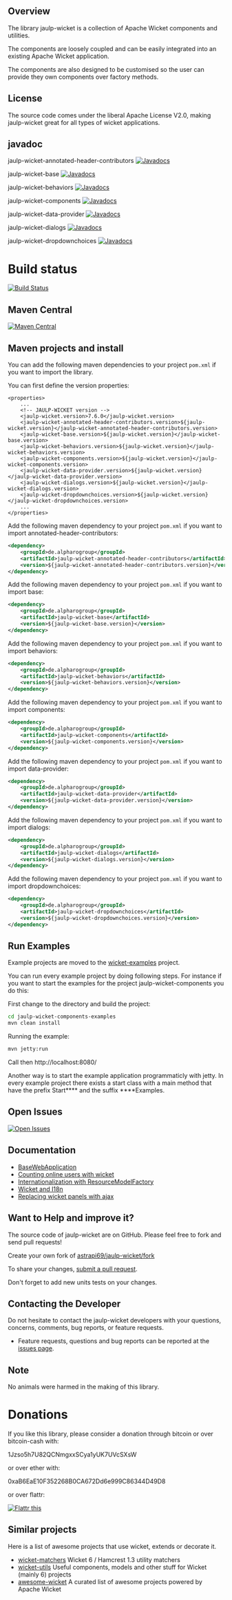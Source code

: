 ## Overview

The library jaulp-wicket is a collection of Apache Wicket components and utilities. 

The components are loosely coupled and can be easily integrated into an existing Apache Wicket application.

The components are also designed to be customised so the user can provide they own components over factory methods.

## License

The source code comes under the liberal Apache License V2.0, making jaulp-wicket great for all types of wicket applications.

## javadoc

jaulp-wicket-annotated-header-contributors [![Javadocs](http://www.javadoc.io/badge/de.alpharogroup/jaulp-wicket-annotated-header-contributors.svg)](http://www.javadoc.io/doc/de.alpharogroup/jaulp-wicket-annotated-header-contributors)

jaulp-wicket-base [![Javadocs](http://www.javadoc.io/badge/de.alpharogroup/jaulp-wicket-base.svg)](http://www.javadoc.io/doc/de.alpharogroup/jaulp-wicket-base)

jaulp-wicket-behaviors [![Javadocs](http://www.javadoc.io/badge/de.alpharogroup/jaulp-wicket-behaviors.svg)](http://www.javadoc.io/doc/de.alpharogroup/jaulp-wicket-behaviors)

jaulp-wicket-components [![Javadocs](http://www.javadoc.io/badge/de.alpharogroup/jaulp-wicket-components.svg)](http://www.javadoc.io/doc/de.alpharogroup/jaulp-wicket-components)

jaulp-wicket-data-provider [![Javadocs](http://www.javadoc.io/badge/de.alpharogroup/jaulp-wicket-data-provider.svg)](http://www.javadoc.io/doc/de.alpharogroup/jaulp-wicket-data-provider)

jaulp-wicket-dialogs [![Javadocs](http://www.javadoc.io/badge/de.alpharogroup/jaulp-wicket-dialogs.svg)](http://www.javadoc.io/doc/de.alpharogroup/jaulp-wicket-dialogs)

jaulp-wicket-dropdownchoices [![Javadocs](http://www.javadoc.io/badge/de.alpharogroup/jaulp-wicket-dropdownchoices.svg)](http://www.javadoc.io/doc/de.alpharogroup/jaulp-wicket-dropdownchoices)

# Build status

[![Build Status](https://travis-ci.org/astrapi69/jaulp-wicket.svg?branch=master)](https://travis-ci.org/astrapi69/jaulp-wicket)

## Maven Central

[![Maven Central](https://maven-badges.herokuapp.com/maven-central/de.alpharogroup/jaulp-wicket/badge.svg)](https://maven-badges.herokuapp.com/maven-central/de.alpharogroup/jaulp-wicket)

## Maven projects and install

You can add the following maven dependencies to your project `pom.xml` if you want to import the library. 

You can first define the version properties:

```
<properties>
	...
	<!-- JAULP-WICKET version -->
	<jaulp-wicket.version>7.6.0</jaulp-wicket.version>
	<jaulp-wicket-annotated-header-contributors.version>${jaulp-wicket.version}</jaulp-wicket-annotated-header-contributors.version>
	<jaulp-wicket-base.version>${jaulp-wicket.version}</jaulp-wicket-base.version>
	<jaulp-wicket-behaviors.version>${jaulp-wicket.version}</jaulp-wicket-behaviors.version>
	<jaulp-wicket-components.version>${jaulp-wicket.version}</jaulp-wicket-components.version>
	<jaulp-wicket-data-provider.version>${jaulp-wicket.version}</jaulp-wicket-data-provider.version>
	<jaulp-wicket-dialogs.version>${jaulp-wicket.version}</jaulp-wicket-dialogs.version>
	<jaulp-wicket-dropdownchoices.version>${jaulp-wicket.version}</jaulp-wicket-dropdownchoices.version>
	...
</properties>
```

Add the following maven dependency to your project `pom.xml` if you want to import annotated-header-contributors:

```xml
<dependency>
	<groupId>de.alpharogroup</groupId>
	<artifactId>jaulp-wicket-annotated-header-contributors</artifactId>
	<version>${jaulp-wicket-annotated-header-contributors.version}</version>
</dependency>
```

Add the following maven dependency to your project `pom.xml` if you want to import base:

```xml
<dependency>
	<groupId>de.alpharogroup</groupId>
	<artifactId>jaulp-wicket-base</artifactId>
	<version>${jaulp-wicket-base.version}</version>
</dependency>
```

Add the following maven dependency to your project `pom.xml` if you want to import behaviors:

```xml
<dependency>
	<groupId>de.alpharogroup</groupId>
	<artifactId>jaulp-wicket-behaviors</artifactId>
	<version>${jaulp-wicket-behaviors.version}</version>
</dependency>
```

Add the following maven dependency to your project `pom.xml` if you want to import components:

```xml
<dependency>
	<groupId>de.alpharogroup</groupId>
	<artifactId>jaulp-wicket-components</artifactId>
	<version>${jaulp-wicket-components.version}</version>
</dependency>
```

Add the following maven dependency to your project `pom.xml` if you want to import data-provider:

```xml
<dependency>
	<groupId>de.alpharogroup</groupId>
	<artifactId>jaulp-wicket-data-provider</artifactId>
	<version>${jaulp-wicket-data-provider.version}</version>
</dependency>
```

Add the following maven dependency to your project `pom.xml` if you want to import dialogs:

```xml
<dependency>
	<groupId>de.alpharogroup</groupId>
	<artifactId>jaulp-wicket-dialogs</artifactId>
	<version>${jaulp-wicket-dialogs.version}</version>
</dependency>
```

Add the following maven dependency to your project `pom.xml` if you want to import dropdownchoices:

```xml
<dependency>
	<groupId>de.alpharogroup</groupId>
	<artifactId>jaulp-wicket-dropdownchoices</artifactId>
	<version>${jaulp-wicket-dropdownchoices.version}</version>
</dependency>
```
## Run Examples 

Example projects are moved to the [wicket-examples](https://github.com/astrapi69/wicket-examples) project.

You can run every example project by doing following steps. For instance if you want to start the examples for the project jaulp-wicket-components you do this:

First change to the directory and build the project:
```bash
cd jaulp-wicket-components-examples
mvn clean install
```
Running the example:
```bash
mvn jetty:run
```
Call then http://localhost:8080/

Another way is to start the example application programmaticly with jetty. In every example project there exists a start class with a main method that have the prefix Start**** and the suffix ****Examples. 
 
## Open Issues
[![Open Issues](https://img.shields.io/github/issues/astrapi69/jaulp-wicket.svg?style=flat)](https://github.com/astrapi69/jaulp-wicket/issues) 

## Documentation

  * [BaseWebApplication][BaseWebApplication]
  * [Counting online users with wicket][Counting online users with wicket]
  * [Internationalization with ResourceModelFactory][Internationalization with ResourceModelFactory]
  * [Wicket and I18n][Wicket and I18n]
  * [Replacing wicket panels with ajax][Replacing wicket panels with ajax]
  
  [Replacing wicket panels with ajax]: https://github.com/astrapi69/jaulp-wicket/wiki/Replacing-wicket-panels-with-ajax "Replacing wicket panels with ajax"
  [Wicket and I18n]: https://github.com/astrapi69/jaulp-wicket/wiki/Wicket-and-I18n "Wicket and I18n"  
  [Internationalization with ResourceModelFactory]: https://github.com/astrapi69/jaulp-wicket/wiki/Internationalization-with-StringResourceModel-and-ResourceModelFactory "Internationalization with ResourceModelFactory"
  [Counting online users with wicket]: https://github.com/astrapi69/jaulp-wicket/wiki/Counting-online-users-with-wicket "Counting online users with wicket"
   [BaseWebApplication]: https://github.com/astrapi69/jaulp-wicket/wiki/Extending-from-BaseWebApplication "Extending from BaseWebApplication"

## Want to Help and improve it? ###

The source code of jaulp-wicket are on GitHub. Please feel free to fork and send pull requests!

Create your own fork of [astrapi69/jaulp-wicket/fork](https://github.com/astrapi69/jaulp-wicket/fork)

To share your changes, [submit a pull request](https://github.com/astrapi69/jaulp-wicket/pull/new/develop).

Don't forget to add new units tests on your changes.

## Contacting the Developer

Do not hesitate to contact the jaulp-wicket developers with your questions, concerns, comments, bug reports, or feature requests.

- Feature requests, questions and bug reports can be reported at the [issues page](https://github.com/astrapi69/jaulp-wicket/issues).

## Note

No animals were harmed in the making of this library.


# Donations

If you like this library, please consider a donation through bitcoin or over bitcoin-cash with:

1Jzso5h7U82QCNmgxxSCya1yUK7UVcSXsW

or over ether with:

0xaB6EaE10F352268B0CA672Dd6e999C86344D49D8

or over flattr:

<a href="http://flattr.com/thing/4067687/astrapi69jaulp-wicket-on-GitHub" target="_blank"><img src="http://api.flattr.com/button/flattr-badge-large.png" alt="Flattr this" title="Flattr this" border="0" /></a>

## Similar projects

Here is a list of awesome projects that use wicket, extends or decorate it.

- [wicket-matchers](https://github.com/NitorCreations/wicket-matchers) Wicket 6 / Hamcrest 1.3 utility matchers
- [wicket-utils](https://github.com/NitorCreations/wicket-utils) Useful components, models and other stuff for Wicket (mainly 6) projects
- [awesome-wicket](https://github.com/PhantomYdn/awesome-wicket) A curated list of awesome projects powered by Apache Wicket


